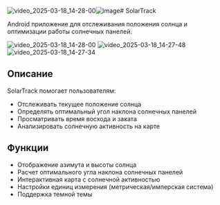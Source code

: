 ![video_2025-03-18_14-28-00](https://github.com/user-attachments/assets/d2cd929c-b99a-4045-82e2-1fb39cb9bee9)![image](https://github.com/user-attachments/assets/fe94fbac-fb51-4319-8b40-f5c51157ec2a)# SolarTrack

Android приложение для отслеживания положения солнца и оптимизации работы солнечных панелей.


![video_2025-03-18_14-28-00](https://github.com/user-attachments/assets/724f4507-1800-4eac-b1d2-6b930a1119ae)
![video_2025-03-18_14-27-48](https://github.com/user-attachments/assets/9522d97a-725f-4835-b187-b461f933181c)
![video_2025-03-18_14-27-34](https://github.com/user-attachments/assets/83855db1-cc91-47e4-b4d2-e15e58a7330a)




## Описание

SolarTrack помогает пользователям:
- Отслеживать текущее положение солнца
- Определять оптимальный угол наклона солнечных панелей
- Просматривать время восхода и заката
- Анализировать солнечную активность на карте

## Функции

- Отображение азимута и высоты солнца
- Расчет оптимального угла наклона солнечных панелей
- Интерактивная карта с солнечной активностью
- Настройки единиц измерения (метрическая/имперская система)
- Поддержка темной темы
  

